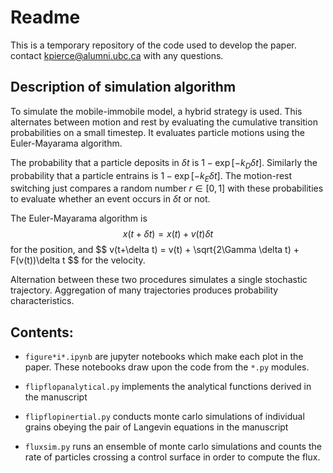 # Readme
This is a temporary repository of the code used to develop the paper.
contact kpierce@alumni.ubc.ca with any questions.


## Description of simulation algorithm

To simulate the mobile-immobile model, a hybrid strategy is used. This alternates between motion and rest by evaluating the cumulative transition probabilities on a small timestep. It evaluates particle motions using the Euler-Mayarama algorithm.

The probability that a particle deposits in $\delta t$ is $1-\exp[-k_D \delta t]$. Similarly the probability that a particle entrains is $1-\exp[-k_E \delta t]$. The motion-rest switching just compares a random number $r \in [0,1]$ with these probabilities to evaluate whether an event occurs in $\delta t$ or not.

The Euler-Mayarama algorithm is
$$ x(t+\delta t) = x(t) + v(t)\delta t$$
for the position, and 
$$ v(t+\delta t) = v(t) + \sqrt{2\Gamma \delta t) + F(v(t))\delta t $$
for the velocity. 

Alternation between these two procedures simulates a single stochastic trajectory. Aggregation of many trajectories produces probability characteristics.


## Contents:

* `figure*i*.ipynb` are jupyter notebooks which make each plot in the paper.
These notebooks draw upon the code from the `*.py` modules.

* `flipflopanalytical.py` implements the analytical functions derived in the manuscript

* `flipflopinertial.py` conducts monte carlo simulations of individual grains obeying the pair of Langevin equations in the manuscript

* `fluxsim.py` runs an ensemble of monte carlo simulations and counts the rate of particles crossing a control surface in order to compute the flux.

